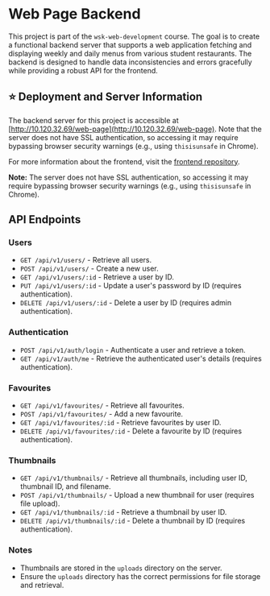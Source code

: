 # Web Page Backend

This project is part of the `wsk-web-development` course. The goal is to create a functional backend server that supports a web application fetching and displaying weekly and daily menus from various student restaurants. The backend is designed to handle data inconsistencies and errors gracefully while providing a robust API for the frontend.

## ⭐ Deployment and Server Information

The backend server for this project is accessible at [http://10.120.32.69/web-page](http://10.120.32.69/web-page). Note that the server does not have SSL authentication, so accessing it may require bypassing browser security warnings (e.g., using `thisisunsafe` in Chrome).

For more information about the frontend, visit the [frontend repository](https://github.com/onnikiv/Web-page-frontend/tree/main).

**Note:** The server does not have SSL authentication, so accessing it may require bypassing browser security warnings (e.g., using `thisisunsafe` in Chrome).

## API Endpoints

### Users

- `GET /api/v1/users/` - Retrieve all users.
- `POST /api/v1/users/` - Create a new user.
- `GET /api/v1/users/:id` - Retrieve a user by ID.
- `PUT /api/v1/users/:id` - Update a user's password by ID (requires authentication).
- `DELETE /api/v1/users/:id` - Delete a user by ID (requires admin authentication).

### Authentication

- `POST /api/v1/auth/login` - Authenticate a user and retrieve a token.
- `GET /api/v1/auth/me` - Retrieve the authenticated user's details (requires authentication).

### Favourites

- `GET /api/v1/favourites/` - Retrieve all favourites.
- `POST /api/v1/favourites/` - Add a new favourite.
- `GET /api/v1/favourites/:id` - Retrieve favourites by user ID.
- `DELETE /api/v1/favourites/:id` - Delete a favourite by ID (requires authentication).

### Thumbnails

- `GET /api/v1/thumbnails/` - Retrieve all thumbnails, including user ID, thumbnail ID, and filename.
- `POST /api/v1/thumbnails/` - Upload a new thumbnail for user (requires file upload).
- `GET /api/v1/thumbnails/:id` - Retrieve a thumbnail by user ID.
- `DELETE /api/v1/thumbnails/:id` - Delete a thumbnail by ID (requires authentication).

### Notes

- Thumbnails are stored in the `uploads` directory on the server.
- Ensure the `uploads` directory has the correct permissions for file storage and retrieval.
